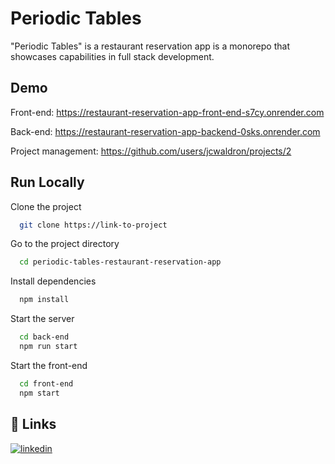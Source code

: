 
# Periodic Tables

"Periodic Tables" is a restaurant reservation app is a monorepo that showcases capabilities in full stack development.


## Demo

Front-end: https://restaurant-reservation-app-front-end-s7cy.onrender.com

Back-end: https://restaurant-reservation-app-backend-0sks.onrender.com

Project management: https://github.com/users/jcwaldron/projects/2


## Run Locally

Clone the project

```bash
  git clone https://link-to-project
```

Go to the project directory

```bash
  cd periodic-tables-restaurant-reservation-app
```

Install dependencies

```bash
  npm install
```

Start the server

```bash
  cd back-end
  npm run start
```

Start the front-end

```bash
  cd front-end
  npm start
```


## 🔗 Links
[![linkedin](https://img.shields.io/badge/linkedin-0A66C2?style=for-the-badge&logo=linkedin&logoColor=white)](https://www.linkedin.com/in/jessica-c-waldron/)


